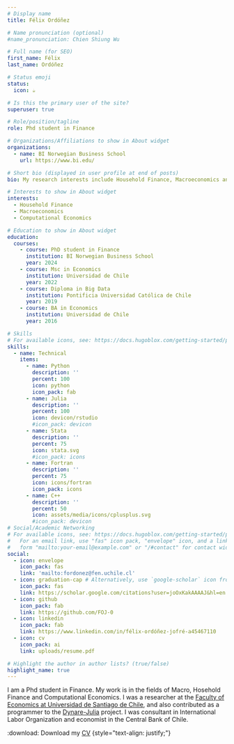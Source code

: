 ```yaml
---
# Display name
title: Félix Ordóñez

# Name pronunciation (optional)
#name_pronunciation: Chien Shiung Wu

# Full name (for SEO)
first_name: Félix
last_name: Ordóñez

# Status emoji
status:
  icon: ☕️

# Is this the primary user of the site?
superuser: true

# Role/position/tagline
role: Phd student in Finance

# Organizations/Affiliations to show in About widget
organizations:
  - name: BI Norwegian Business School
    url: https://www.bi.edu/

# Short bio (displayed in user profile at end of posts)
bio: My research interests include Household Finance, Macroeconomics and Computing Economics.

# Interests to show in About widget
interests:
  - Household Finance
  - Macroeconomics
  - Computational Economics

# Education to show in About widget
education:
  courses:
    - course: PhD student in Finance
      institution: BI Norwegian Business School
      year: 2024
    - course: Msc in Economics
      institution: Universidad de Chile
      year: 2022
    - course: Diploma in Big Data
      institution: Pontificia Universidad Católica de Chile
      year: 2019      
    - course: BA in Economics
      institution: Universidad de Chile
      year: 2016

# Skills
# For available icons, see: https://docs.hugoblox.com/getting-started/page-builder/#icons
skills:
  - name: Technical
    items:
      - name: Python
        description: ''
        percent: 100
        icon: python
        icon_pack: fab
      - name: Julia
        description: ''
        percent: 100
        icon: devicon/rstudio
        #icon_pack: devicon
      - name: Stata
        description: ''
        percent: 75
        icon: stata.svg
        #icon_pack: icons
      - name: Fortran
        description: ''
        percent: 75
        icon: icons/fortran
        icon_pack: icons
      - name: C++
        description: ''
        percent: 50
        icon: assets/media/icons/cplusplus.svg
        #icon_pack: devicon
# Social/Academic Networking
# For available icons, see: https://docs.hugoblox.com/getting-started/page-builder/#icons
#   For an email link, use "fas" icon pack, "envelope" icon, and a link in the
#   form "mailto:your-email@example.com" or "/#contact" for contact widget.
social:
  - icon: envelope
    icon_pack: fas
    link: 'mailto:fordonez@fen.uchile.cl'
  - icon: graduation-cap # Alternatively, use `google-scholar` icon from `ai` icon pack
    icon_pack: fas
    link: https://scholar.google.com/citations?user=joOxKakAAAAJ&hl=en
  - icon: github
    icon_pack: fab
    link: https://github.com/FOJ-0
  - icon: linkedin
    icon_pack: fab
    link: https://www.linkedin.com/in/félix-ordóñez-jofré-a45467110
  - icon: cv
    icon_pack: ai
    link: uploads/resume.pdf

# Highlight the author in author lists? (true/false)
highlight_name: true
---
```


I am a Phd student in Finance. My work is in the fields of Macro, Hosehold Finance and Computational Economics. I was a researcher at the [Faculty of Economics at Universidad de Santiago de Chile](https://fae.usach.cl/fae/), and also contributed as a programmer to the [Dynare-Julia](https://github.com/DynareJulia/Dynare.jl) project. I was consultant in International Labor Organization and economist in the Central Bank of Chile. 

:download: Download my [CV](uploads/resume.pdf)
{style="text-align: justify;"}
